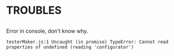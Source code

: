 # TROUBLES

## 

Error in console, don't know why.

    testerMaker.js:1 Uncaught (in promise) TypeError: Cannot read properties of undefined (reading 'configurator')
